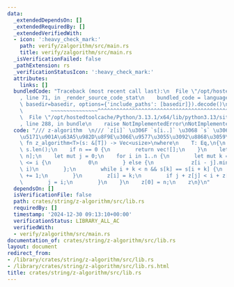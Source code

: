 ```yaml
---
data:
  _extendedDependsOn: []
  _extendedRequiredBy: []
  _extendedVerifiedWith:
  - icon: ':heavy_check_mark:'
    path: verify/zalgorithm/src/main.rs
    title: verify/zalgorithm/src/main.rs
  _isVerificationFailed: false
  _pathExtension: rs
  _verificationStatusIcon: ':heavy_check_mark:'
  attributes:
    links: []
  bundledCode: "Traceback (most recent call last):\n  File \"/opt/hostedtoolcache/Python/3.13.1/x64/lib/python3.13/site-packages/onlinejudge_verify/documentation/build.py\"\
    , line 71, in _render_source_code_stat\n    bundled_code = language.bundle(stat.path,\
    \ basedir=basedir, options={'include_paths': [basedir]}).decode()\n          \
    \         ~~~~~~~~~~~~~~~^^^^^^^^^^^^^^^^^^^^^^^^^^^^^^^^^^^^^^^^^^^^^^^^^^^^^^^^^^^^^^^^^^\n\
    \  File \"/opt/hostedtoolcache/Python/3.13.1/x64/lib/python3.13/site-packages/onlinejudge_verify/languages/rust.py\"\
    , line 288, in bundle\n    raise NotImplementedError\nNotImplementedError\n"
  code: "/// z-algorithm  \n/// `z[i]` \u306F `s[i..]` \u3068 `s` \u306E\u6700\u9577\
    \u5171\u901A\u63A5\u982D\u8F9E\u306E\u9577\u3055\u3092\u8868\u3059\u3002\npub\
    \ fn z_algorithm<T>(s: &[T]) -> Vec<usize>\nwhere\n    T: Eq,\n{\n    let n =\
    \ s.len();\n    if n == 0 {\n        return vec![];\n    }\n    let mut z = vec![0;\
    \ n];\n    let mut j = 0;\n    for i in 1..n {\n        let mut k = if j + z[j]\
    \ <= i {\n            0\n        } else {\n            z[i - j].min(j + z[j] -\
    \ i)\n        };\n        while i + k < n && s[k] == s[i + k] {\n            k\
    \ += 1;\n        }\n        z[i] = k;\n        if j + z[j] < i + z[i] {\n    \
    \        j = i;\n        }\n    }\n    z[0] = n;\n    z\n}\n"
  dependsOn: []
  isVerificationFile: false
  path: crates/string/z-algorithm/src/lib.rs
  requiredBy: []
  timestamp: '2024-12-30 09:13:10+00:00'
  verificationStatus: LIBRARY_ALL_AC
  verifiedWith:
  - verify/zalgorithm/src/main.rs
documentation_of: crates/string/z-algorithm/src/lib.rs
layout: document
redirect_from:
- /library/crates/string/z-algorithm/src/lib.rs
- /library/crates/string/z-algorithm/src/lib.rs.html
title: crates/string/z-algorithm/src/lib.rs
---
```

